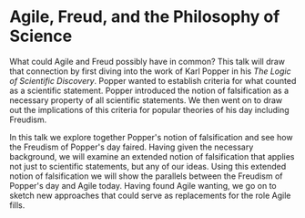 # Agile, Freud, and the Philosophy of Science

What could Agile and Freud possibly have in common? This talk will draw that connection by first diving into the work of Karl Popper in his *The Logic of Scientific Discovery*. Popper wanted to establish criteria for what counted as a scientific statement. Popper introduced the notion of falsification as a necessary property of all scientific statements. We then went on to draw out the implications of this criteria for popular theories of his day including Freudism.

In this talk we explore together Popper's notion of falsification and see how the Freudism of Popper's day faired. Having given the necessary background, we will examine an extended notion of falsification that applies not just to scientific statements, but any of our ideas. Using this extended notion of falsification we will show the parallels between the Freudism of Popper's day and Agile today. Having found Agile wanting, we go on to sketch new approaches that could serve as replacements for the role Agile fills.